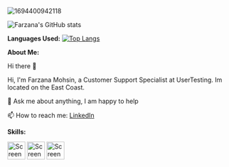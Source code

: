 
![1694400942118](https://github.com/farzana-mohsin/farzana-mohsin/assets/115650716/bf011bc2-b9cf-49e4-824f-5e626160caae)



![Farzana's GitHub stats](https://github-readme-stats.vercel.app/api?username=farzana-mohsin&show_icons=true&theme=radical)


**Languages Used:**
[![Top Langs](https://github-readme-stats.vercel.app/api/top-langs/?username=farzana-mohsin)](https://github.com/anuraghazra/github-readme-stats)


**About Me:**

Hi there 👋

Hi, I'm Farzana Mohsin, a Customer Support Specialist at UserTesting. Im located on the East Coast.

💬 Ask me about anything, I am happy to help

📫 How to reach me: [LinkedIn](https://www.linkedin.com/in/farzana-mohsin/)

**Skills:**




<img width="40" alt="Screenshot 2024-07-01 at 10 37 06 PM" src="https://github.com/farzana-mohsin/farzana-mohsin/assets/115650716/78bbd0e0-6d87-45f8-ac20-22eb9526160c">
<img width="40" alt="Screenshot 2024-07-01 at 10 37 16 PM" src="https://github.com/farzana-mohsin/farzana-mohsin/assets/115650716/7a32b2da-f7bc-46ea-91cd-c75e01b65ad6">
<img width="40" height="40" alt="Screenshot 2024-07-02 at 8 19 42 AM" src="https://github.com/farzana-mohsin/farzana-mohsin/assets/115650716/ef2605e3-d54b-4db6-86a0-a242f09a5532">



